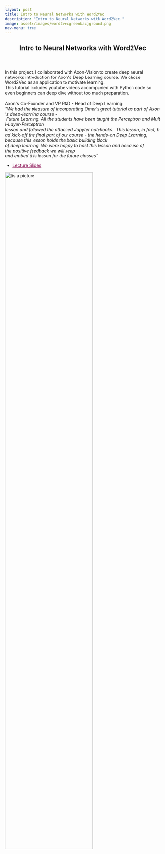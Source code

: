 ```yaml
---
layout: post
title: Intro to Neural Networks with Word2Vec
description: "Intro to Neural Networks with Word2Vec."
image: assets/images/word2vecgreenbacjground.png
nav-menu: true
---
```


<!-- Main -->
<div id="main">


<!-- one -->
<section id="one" class="spotlights">
	<section>
		<div class="content">
			<div class="inner">
					<header class="major">
			<h2>Intro to Neural Networks with Word2Vec</h2>
		</header>
<div>
				<p>In this project, I collaborated with Axon-Vision to create deep neural networks introduction for Axon's Deep Learning course. We chose Word2Vec as an application to motivate learning.
				<br>
				This tutorial includes youtube videos accompanied with Python code so even beginners can deep dive without too much preparation.
				<br>
				<br>
				Axon's Co-Founder and VP R&D - Head of Deep Learning:​
				<br>
				<i>"We had the pleasure of incorporating Omer's great tutorial as part of Axon's deep-learning course - Future Learning. All the students have been taught the Perceptron and Multi-Layer-Perceptron lesson and followed the attached Jupyter notebooks.  This lesson, in fact, had kick-off the final part of our course - the hands-on Deep Learning, because this lesson holds the basic building block of deep learning. We were happy to host this lesson and because of the positive feedback we will keep and embed this lesson for the future classes"</i>
				</p>

 </div>   							<ul class="actions">
    				<li ><a href="https://ijlalansari1122.github.io/Test_site//assets/images/CS156___Final_Project.pdf" class="button" style="color:#8A1154 !important;">Lecture Slides</a></li>
    			</ul>
    		</div>
    	
<a href="https://www.axon-vision.com/" class="image">
    	<img src="https://ijlalansari1122.github.io/Test_site/assets/images/ScreenShot03.png " alt="tis a picture" data-position="top center" width="75%"/>
		</a>		
		</div>
    	

</section>
